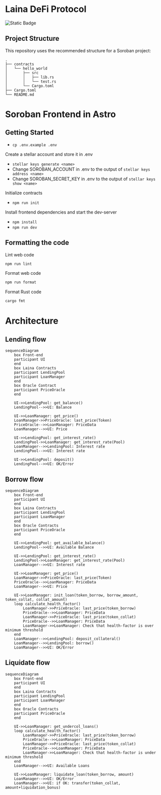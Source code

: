 # Laina DeFi Protocol

![Static Badge](https://img.shields.io/badge/License-Business_Source_1.1-red)

## Project Structure

This repository uses the recommended structure for a Soroban project:

```text
.
├── contracts
│   └── hello_world
│       ├── src
│       │   ├── lib.rs
│       │   └── test.rs
│       └── Cargo.toml
├── Cargo.toml
└── README.md
```

# Soroban Frontend in Astro

## Getting Started

- `cp .env.example .env`

Create a stellar account and store it in .env

- `stellar keys generate <name>`
- Change SOROBAN_ACCOUNT in .env to the output of `stellar keys address <name>`
- Change SOROBAN_SECRET_KEY in .env to the output of `stellar keys show <name>`

Initialize contracts

- `npm run init`

Install frontend dependencies and start the dev-server

- `npm install`
- `npm run dev`

## Formatting the code

Lint web code

```bash
npm run lint
```

Format web code

```bash
npm run format
```

Format Rust code

```bash
cargo fmt
```

# Architecture

## Lending flow

```mermaid
sequenceDiagram
    box Front-end
    participant UI
    end
    box Laina Contracts
    participant LendingPool
    participant LoanManager
    end
    box Oracle Contract
    participant PriceOracle
    end

    UI->>LendingPool: get_balance()
    LendingPool-->>UI: Balance

    UI->>LoanManager: get_price()
    LoanManager->>PriceOracle: last_price(Token)
    PriceOracle-->>LoanManager: PriceData
    LoanManager-->>UI: Price

    UI->>LendingPool: get_interest_rate()
    LendingPool->>LoanManager: get_interest_rate(Pool)
    LoanManager-->>LendingPool: Interest rate
    LendingPool-->>UI: Interest rate

    UI->>LendingPool: deposit()
    LendingPool-->>UI: OK/Error
```

## Borrow flow

```mermaid
sequenceDiagram
    box Front-end
    participant UI
    end
    box Laina Contracts
    participant LendingPool
    participant LoanManager
    end
    box Oracle Contracts
    participant PriceOracle
    end

    UI->>LendingPool: get_available_balance()
    LendingPool-->>UI: Available Balance

    UI->>LendingPool: get_interest_rate()
    LendingPool->>LoanManager: get_interest_rate(Pool)
    LoanManager-->>UI: Interest rate

    UI->>LoanManager: get_price()
    LoanManager->>PriceOracle: last_price(Token)
    PriceOracle-->>LoanManager: PriceData
    LoanManager-->>UI: Price

    UI->>LoanManager: init_loan(token_borrow, borrow_amount, token_collat, collat_amount)
    loop calculate_health_factor()
        LoanManager->>PriceOracle: last_price(token_borrow)
        PriceOracle-->>LoanManager: PriceData
        LoanManager->>PriceOracle: last_price(token_collat)
        PriceOracle-->>LoanManager: PriceData
        LoanManager->>LoanManager: Check that health-factor is over minimum threshold
    end
    LoanManager-->>LendingPool: deposit_collateral()
    LoanManager-->>LendingPool: borrow()
    LoanManager-->>UI: OK/Error
```

## Liquidate flow

```mermaid
sequenceDiagram
    box Front-end
    participant UI
    end
    box Laina Contracts
    participant LendingPool
    participant LoanManager
    end
    box Oracle Contracts
    participant PriceOracle
    end

    UI->>LoanManager: get_undercol_loans()
    loop calculate_health_factor()
        LoanManager->>PriceOracle: last_price(token_borrow)
        PriceOracle-->>LoanManager: PriceData
        LoanManager->>PriceOracle: last_price(token_collat)
        PriceOracle-->>LoanManager: PriceData
        LoanManager->>LoanManager: Check that health-factor is under minimum threshold
    end
    LoanManager-->>UI: Available Loans

    UI->>LoanManager: liquidate_loan(token_borrow, amount)
    LoanManager-->>UI: OK/Error
    LoanManager-->>UI: if OK: transfer(token_collat, amount+liquidation_bonus)

```
